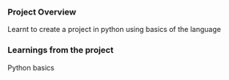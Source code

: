 ### Project Overview

 Learnt to create a project in python using basics of the language


### Learnings from the project

 Python basics


